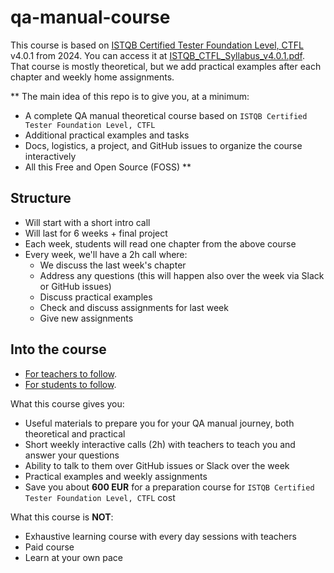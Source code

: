 # qa-manual-course

This course is based on [ISTQB Certified Tester Foundation Level, CTFL](https://www.istqb.org/certifications/certified-tester-foundation-level-ctfl-v4-0/) v4.0.1 from 2024. You can access it at [ISTQB_CTFL_Syllabus_v4.0.1.pdf](docs/ISTQB_CTFL_Syllabus_v4.0.1.pdf).  
That course is mostly theoretical, but we add practical examples after each chapter and weekly home assignments.

**
The main idea of this repo is to give you, at a minimum:
- A complete QA manual theoretical course based on `ISTQB Certified Tester Foundation Level, CTFL`
- Additional practical examples and tasks
- Docs, logistics, a project, and GitHub issues to organize the course interactively
- All this Free and Open Source (FOSS)
**

## Structure

- Will start with a short intro call
- Will last for 6 weeks + final project
- Each week, students will read one chapter from the above course
- Every week, we'll have a 2h call where:
  - We discuss the last week's chapter
  - Address any questions (this will happen also over the week via Slack or GitHub issues)
  - Discuss practical examples
  - Check and discuss assignments for last week
  - Give new assignments

## Into the course

- [For teachers to follow](docs/teachers.md).
- [For students to follow](docs/students.md).

What this course gives you:
- Useful materials to prepare you for your QA manual journey, both theoretical and practical
- Short weekly interactive calls (2h) with teachers to teach you and answer your questions
- Ability to talk to them over GitHub issues or Slack over the week
- Practical examples and weekly assignments
- Save you about **600 EUR** for a preparation course for `ISTQB Certified Tester Foundation Level, CTFL` cost

What this course is **NOT**:
- Exhaustive learning course with every day sessions with teachers
- Paid course
- Learn at your own pace
